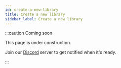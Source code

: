 ```yaml
---
id: create-a-new-library
title: Create a new library
sidebar_label: Create a new library
---
```


:::caution Coming soon

This page is under construction.

Join our [Discord](https://discord.traxion.dev/) server to get notified when it's ready.

:::
